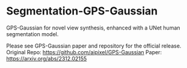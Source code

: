 # Segmentation-GPS-Gaussian
GPS-Gaussian for novel view synthesis, enhanced with a UNet human segmentation model. 

Please see GPS-Gaussian paper and repository for the official release.
Original Repo: https://github.com/aipixel/GPS-Gaussian
Paper: https://arxiv.org/abs/2312.02155
